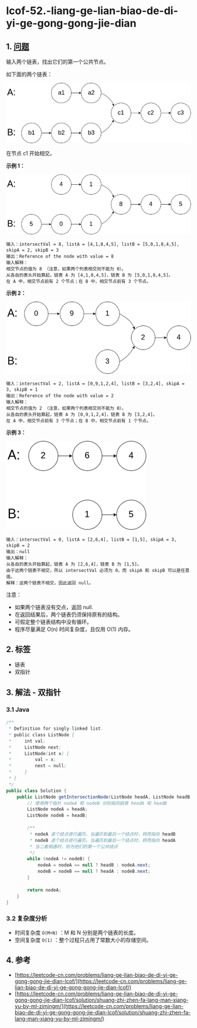 # lcof-52.-liang-ge-lian-biao-de-di-yi-ge-gong-gong-jie-dian

## 1. [问题](https://leetcode-cn.com/problems/liang-ge-lian-biao-de-di-yi-ge-gong-gong-jie-dian-lcof/)

输入两个链表，找出它们的第一个公共节点。

如下面的两个链表：

![](../../../.gitbook/assets/image%20%2813%29.png)

在节点 c1 开始相交。

**示例 1：**

![](../../../.gitbook/assets/image%20%2812%29.png)

```text
输入：intersectVal = 8, listA = [4,1,8,4,5], listB = [5,0,1,8,4,5], skipA = 2, skipB = 3
输出：Reference of the node with value = 8
输入解释：
相交节点的值为 8 （注意，如果两个列表相交则不能为 0）。
从各自的表头开始算起，链表 A 为 [4,1,8,4,5]，链表 B 为 [5,0,1,8,4,5]。
在 A 中，相交节点前有 2 个节点；在 B 中，相交节点前有 3 个节点。
```

**示例 2：**

![](../../../.gitbook/assets/image%20%2815%29.png)

```text
输入：intersectVal = 2, listA = [0,9,1,2,4], listB = [3,2,4], skipA = 3, skipB = 1
输出：Reference of the node with value = 2
输入解释：
相交节点的值为 2 （注意，如果两个列表相交则不能为 0）。
从各自的表头开始算起，链表 A 为 [0,9,1,2,4]，链表 B 为 [3,2,4]。
在 A 中，相交节点前有 3 个节点；在 B 中，相交节点前有 1 个节点。
```

**示例 3：**

![](../../../.gitbook/assets/image%20%2811%29.png)

```text
输入：intersectVal = 0, listA = [2,6,4], listB = [1,5], skipA = 3, skipB = 2
输出：null
输入解释：
从各自的表头开始算起，链表 A 为 [2,6,4]，链表 B 为 [1,5]。
由于这两个链表不相交，所以 intersectVal 必须为 0，而 skipA 和 skipB 可以是任意值。
解释：这两个链表不相交，因此返回 null。
```

注意：

* 如果两个链表没有交点，返回 null. 
* 在返回结果后，两个链表仍须保持原有的结构。 
* 可假定整个链表结构中没有循环。 
* 程序尽量满足 O\(n\) 时间复杂度，且仅用 O\(1\) 内存。

## 2. 标签

* 链表
* 双指针

## 3. 解法 - 双指针

### 3.1 Java

```java
/**
 * Definition for singly-linked list.
 * public class ListNode {
 *     int val;
 *     ListNode next;
 *     ListNode(int x) {
 *         val = x;
 *         next = null;
 *     }
 * }
 */
public class Solution {
    public ListNode getIntersectionNode(ListNode headA, ListNode headB) {
        // 使用两个指针 nodeA 和 nodeB 分别指向链表 headA 和 headB
        ListNode nodeA = headA;
        ListNode nodeB = headB;

        /**
         * nodeA 逐个结点进行遍历，当遍历到最后一个结点时，转而指向 headB 
         * nodeB 逐个结点进行遍历，当遍历到最后一个结点时，转而指向 headA
         * 当二者相遇时，则为他们的第一个公共结点
         */
        while (nodeA != nodeB) {
            nodeA = nodeA == null ? headB : nodeA.next;
            nodeB = nodeB == null ? headA : nodeB.next;
        }

        return nodeA;
    }
}
```

### 3.2 复杂度分析

* 时间复杂度 `O(M+N)` ：M 和 N 分别是两个链表的长度。
* 空间复杂度 `O(1)` ：整个过程只占用了常数大小的存储空间。

## 4. 参考

* [https://leetcode-cn.com/problems/liang-ge-lian-biao-de-di-yi-ge-gong-gong-jie-dian-lcof/](https://leetcode-cn.com/problems/liang-ge-lian-biao-de-di-yi-ge-gong-gong-jie-dian-lcof/)
* [https://leetcode-cn.com/problems/liang-ge-lian-biao-de-di-yi-ge-gong-gong-jie-dian-lcof/solution/shuang-zhi-zhen-fa-lang-man-xiang-yu-by-ml-zimingm/](https://leetcode-cn.com/problems/liang-ge-lian-biao-de-di-yi-ge-gong-gong-jie-dian-lcof/solution/shuang-zhi-zhen-fa-lang-man-xiang-yu-by-ml-zimingm/)

